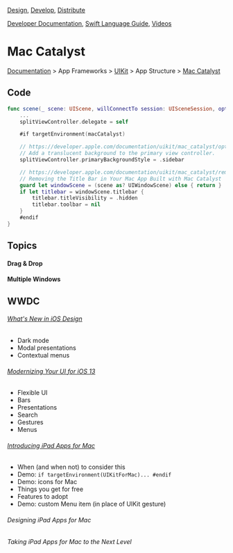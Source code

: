 [Design](https://github.com/mobilege/ios-development/blob/master/design.md), 
[Develop](https://github.com/mobilege/ios-development/blob/master/README.md), 
[Distribute](https://github.com/mobilege/ios-development/blob/master/distribute.md)

[Developer Documentation](https://developer.apple.com/documentation), 
[Swift Language Guide](https://docs.swift.org/swift-book/LanguageGuide/TheBasics.html), 
[Videos](https://developer.apple.com/videos/)

# Mac Catalyst

[Documentation](https://developer.apple.com/documentation) > 
App Frameworks > 
[UIKit](https://developer.apple.com/documentation/uikit) > 
App Structure > 
[Mac Catalyst](https://developer.apple.com/documentation/uikit/mac_catalyst)


## Code

```swift
func scene(_ scene: UIScene, willConnectTo session: UISceneSession, options connectionOptions: UIScene.ConnectionOptions) {
    ...
    splitViewController.delegate = self

    #if targetEnvironment(macCatalyst)

    // https://developer.apple.com/documentation/uikit/mac_catalyst/optimizing_your_ipad_app_for_mac
    // Add a translucent background to the primary view controller.
    splitViewController.primaryBackgroundStyle = .sidebar

    // https://developer.apple.com/documentation/uikit/mac_catalyst/removing_the_title_bar_in_your_mac_app_built_with_mac_catalyst
    // Removing the Title Bar in Your Mac App Built with Mac Catalyst
    guard let windowScene = (scene as? UIWindowScene) else { return }
    if let titlebar = windowScene.titlebar {
        titlebar.titleVisibility = .hidden
        titlebar.toolbar = nil
    }
    #endif
}
```

## Topics

#### Drag & Drop

#### Multiple Windows

## WWDC

###### [What's New in iOS Design](https://developer.apple.com/videos/play/wwdc2019/808)
- Dark mode
- Modal presentations
- Contextual menus


###### [Modernizing Your UI for iOS 13](https://developer.apple.com/videos/play/wwdc2019/224)
- Flexible UI
- Bars
- Presentations
- Search
- Gestures
- Menus


###### [Introducing iPad Apps for Mac](https://developer.apple.com/videos/play/wwdc2019/205)
- When (and when not) to consider this
- Demo: `if targetEnvironment(UIKitForMac)... #endif`
- Demo: icons for Mac
- Things you get for free
- Features to adopt
- Demo: custom Menu item (in place of UIKit gesture)


###### Designing iPad Apps for Mac
###### Taking iPad Apps for Mac to the Next Level
